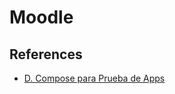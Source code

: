 # Moodle

## References
- [D. Compose para Prueba de Apps](https://www.youtube.com/watch?v=4Dc--OiiNh0&list=PL-8CyWabyNa85xowmOeBMCspbrn6qNWgl&index=19)